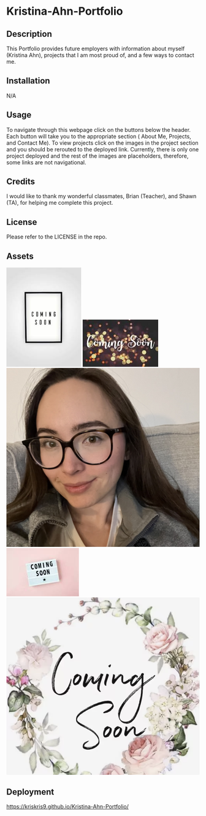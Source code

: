# Kristina-Ahn-Portfolio


## Description


This Portfolio provides future employers with information about myself (Kristina Ahn), projects that I am most proud of, and a few  ways to contact me. 


## Installation

N/A

## Usage

To navigate through this webpage click on the buttons below the header. Each button will take you to the appropriate section ( About Me, Projects, and Contact Me). To view projects click on the images in the project section and you should be rerouted to the deployed link. Currently, there is only one project deployed and the rest of the images are placeholders, therefore, some links are not navigational. 

## Credits

I would like to thank my wonderful classmates, Brian (Teacher), and Shawn (TA), for helping me complete this project.

## License

Please refer to the LICENSE in the repo. 



## Assets

![alt](/assets/images.jpg)
![alt](/assets/download-1.jpg)
![alt](/assets/IMG_4163.jpeg)
![alt](/assets/download.jpg)
![alt](/assets/comingsoon.png)

## Deployment

https://kriskris9.github.io/Kristina-Ahn-Portfolio/

